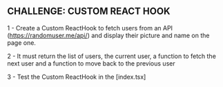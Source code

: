 ## CHALLENGE: CUSTOM REACT HOOK

1 - Create a Custom ReactHook to fetch users from an API
(https://randomuser.me/api/) and display their picture and name
on the page one.

2 - It must return the list of users, the current user, a function to
fetch the next user and a function to move back to the previous
user

3 - Test the Custom ReactHook in the [index.tsx]
